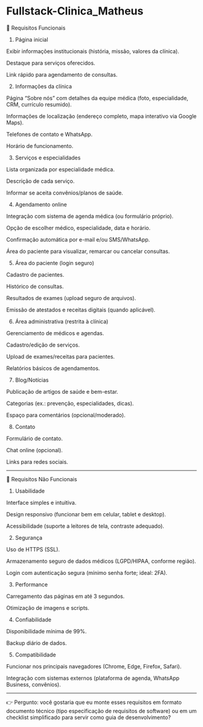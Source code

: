 # Fullstack-Clinica_Matheus

📌 Requisitos Funcionais

1. Página inicial

Exibir informações institucionais (história, missão, valores da clínica).

Destaque para serviços oferecidos.

Link rápido para agendamento de consultas.



2. Informações da clínica

Página “Sobre nós” com detalhes da equipe médica (foto, especialidade, CRM, currículo resumido).

Informações de localização (endereço completo, mapa interativo via Google Maps).

Telefones de contato e WhatsApp.

Horário de funcionamento.



3. Serviços e especialidades

Lista organizada por especialidade médica.

Descrição de cada serviço.

Informar se aceita convênios/planos de saúde.



4. Agendamento online

Integração com sistema de agenda médica (ou formulário próprio).

Opção de escolher médico, especialidade, data e horário.

Confirmação automática por e-mail e/ou SMS/WhatsApp.

Área do paciente para visualizar, remarcar ou cancelar consultas.



5. Área do paciente (login seguro)

Cadastro de pacientes.

Histórico de consultas.

Resultados de exames (upload seguro de arquivos).

Emissão de atestados e receitas digitais (quando aplicável).



6. Área administrativa (restrita à clínica)

Gerenciamento de médicos e agendas.

Cadastro/edição de serviços.

Upload de exames/receitas para pacientes.

Relatórios básicos de agendamentos.



7. Blog/Notícias

Publicação de artigos de saúde e bem-estar.

Categorias (ex.: prevenção, especialidades, dicas).

Espaço para comentários (opcional/moderado).



8. Contato

Formulário de contato.

Chat online (opcional).

Links para redes sociais.





---

📌 Requisitos Não Funcionais

1. Usabilidade

Interface simples e intuitiva.

Design responsivo (funcionar bem em celular, tablet e desktop).

Acessibilidade (suporte a leitores de tela, contraste adequado).



2. Segurança

Uso de HTTPS (SSL).

Armazenamento seguro de dados médicos (LGPD/HIPAA, conforme região).

Login com autenticação segura (mínimo senha forte; ideal: 2FA).



3. Performance

Carregamento das páginas em até 3 segundos.

Otimização de imagens e scripts.



4. Confiabilidade

Disponibilidade mínima de 99%.

Backup diário de dados.



5. Compatibilidade

Funcionar nos principais navegadores (Chrome, Edge, Firefox, Safari).

Integração com sistemas externos (plataforma de agenda, WhatsApp Business, convênios).





---

👉 Pergunto: você gostaria que eu monte esses requisitos em formato documento técnico (tipo especificação de requisitos de software) ou em um checklist simplificado para servir como guia de desenvolvimento?


